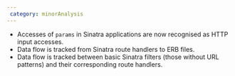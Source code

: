 ```yaml
---
 category: minorAnalysis
---
```

* Accesses of `params` in Sinatra applications are now recognised as HTTP input accesses.
* Data flow is tracked from Sinatra route handlers to ERB files.
* Data flow is tracked between basic Sinatra filters (those without URL patterns) and their corresponding route handlers.
